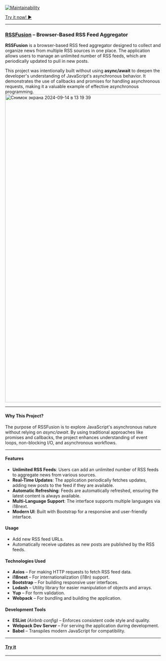 [![Maintainability](https://api.codeclimate.com/v1/badges/8c954f54421857af5f76/maintainability)](https://codeclimate.com/github/VladimirMastepanov/frontend-project-11/maintainability)


[Try it now! :arrow_forward:](https://frontend-project-11-iota-neon.vercel.app/ "Follow the link to try it")
___
### [RSSFusion](https://frontend-project-11-iota-neon.vercel.app/ "Follow the link to try it") – Browser-Based RSS Feed Aggregator
**RSSFusion** is a browser-based RSS feed aggregator designed to collect and organize news from multiple RSS sources in one place. The application allows users to manage an unlimited number of RSS feeds, which are periodically updated to pull in new posts.

This project was intentionally built without using **async/await** to deepen the developer's understanding of JavaScript's asynchronous behavior. It demonstrates the use of callbacks and promises for handling asynchronous requests, making it a valuable example of effective asynchronous programming.
<img width="997" alt="Снимок экрана 2024-09-14 в 13 19 39" src="https://github.com/user-attachments/assets/8be15b56-4043-4956-a08e-416c28c40998">

---
#### Why This Project?
The purpose of RSSFusion is to explore JavaScript's asynchronous nature without relying on *async/await*. By using traditional approaches like promises and callbacks, the project enhances understanding of event loops, non-blocking I/O, and asynchronous workflows.

---

#### Features
* **Unlimited RSS Feeds**: Users can add an unlimited number of RSS feeds to aggregate news from various sources.
* **Real-Time Updates**: The application periodically fetches updates, adding new posts to the feed if they are available.
* **Automatic Refreshing**: Feeds are automatically refreshed, ensuring the latest content is always available.
* **Multi-Language Support**: The interface supports multiple languages via i18next.
* **Modern UI**: Built with Bootstrap for a responsive and user-friendly interface.


#### Usage
* Add new RSS feed URLs.
* Automatically receive updates as new posts are published by the RSS feeds.

#### Technologies Used
* **Axios** – For making HTTP requests to fetch RSS feed data.
* **i18next** – For internationalization (i18n) support.
* **Bootstrap** – For building responsive user interfaces.
* **Lodash** – Utility library for easier manipulation of objects and arrays.
* **Yup** – For form validation.
* **Webpack** – For bundling and building the application.

#### Development Tools
* **ESLint** *(Airbnb config)* – Enforces consistent code style and quality.
* **Webpack Dev Server** – For serving the application during development.
* **Babel** – Transpiles modern JavaScript for compatibility.

---
#### [Try it](https://frontend-project-11-iota-neon.vercel.app/ "Follow the link to try it")
---
